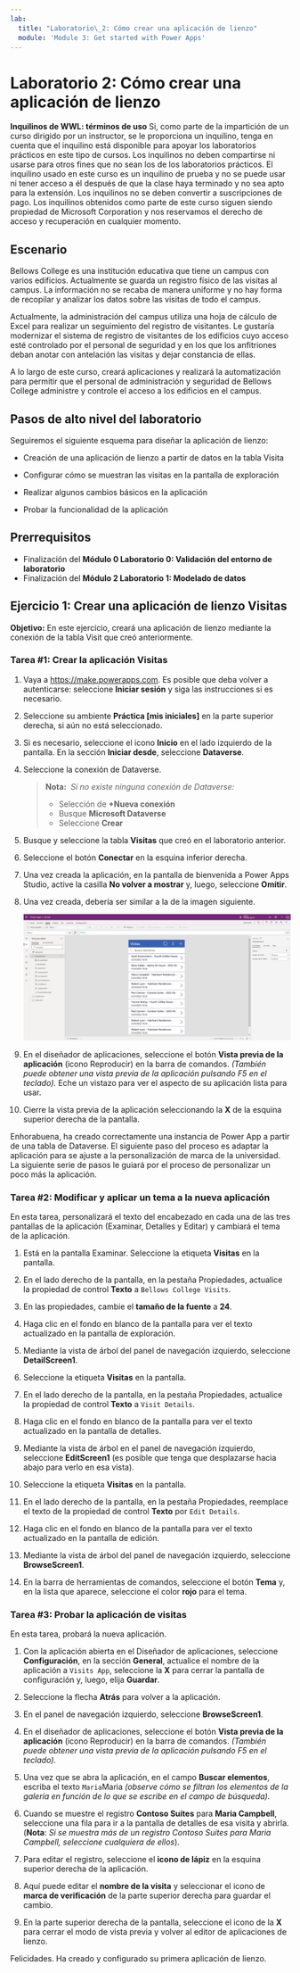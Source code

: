 ```yaml
---
lab:
  title: "Laboratorio\_2: Cómo crear una aplicación de lienzo"
  module: 'Module 3: Get started with Power Apps'
---
```


# Laboratorio 2: Cómo crear una aplicación de lienzo

**Inquilinos de WWL: términos de uso** Si, como parte de la impartición de un curso dirigido por un instructor, se le proporciona un inquilino, tenga en cuenta que el inquilino está disponible para apoyar los laboratorios prácticos en este tipo de cursos. Los inquilinos no deben compartirse ni usarse para otros fines que no sean los de los laboratorios prácticos. El inquilino usado en este curso es un inquilino de prueba y no se puede usar ni tener acceso a él después de que la clase haya terminado y no sea apto para la extensión. Los inquilinos no se deben convertir a suscripciones de pago. Los inquilinos obtenidos como parte de este curso siguen siendo propiedad de Microsoft Corporation y nos reservamos el derecho de acceso y recuperación en cualquier momento. 

## Escenario

Bellows College es una institución educativa que tiene un campus con varios edificios. Actualmente se guarda un registro físico de las visitas al campus. La información no se recaba de manera uniforme y no hay forma de recopilar y analizar los datos sobre las visitas de todo el campus.

Actualmente, la administración del campus utiliza una hoja de cálculo de Excel para realizar un seguimiento del registro de visitantes. Le gustaría modernizar el sistema de registro de visitantes de los edificios cuyo acceso esté controlado por el personal de seguridad y en los que los anfitriones deban anotar con antelación las visitas y dejar constancia de ellas.

A lo largo de este curso, creará aplicaciones y realizará la automatización para permitir que el personal de administración y seguridad de Bellows College administre y controle el acceso a los edificios en el campus.


## Pasos de alto nivel del laboratorio

Seguiremos el siguiente esquema para diseñar la aplicación de lienzo:

- Creación de una aplicación de lienzo a partir de datos en la tabla Visita

- Configurar cómo se muestran las visitas en la pantalla de exploración

- Realizar algunos cambios básicos en la aplicación

- Probar la funcionalidad de la aplicación

## Prerrequisitos

- Finalización del **Módulo 0 Laboratorio 0: Validación del entorno de laboratorio**
- Finalización del **Módulo 2 Laboratorio 1: Modelado de datos**


## Ejercicio 1: Crear una aplicación de lienzo Visitas

**Objetivo:** En este ejercicio, creará una aplicación de lienzo mediante la conexión de la tabla Visit que creó anteriormente.


### Tarea \#1: Crear la aplicación Visitas

1.  Vaya a <https://make.powerapps.com>. Es posible que deba volver a autenticarse: seleccione **Iniciar sesión** y siga las instrucciones si es necesario.

2.  Seleccione su ambiente **Práctica [mis iniciales]** en la parte superior derecha, si aún no está seleccionado.

3.  Si es necesario, seleccione el icono **Inicio** en el lado izquierdo de la pantalla. En la sección **Iniciar desde**, seleccione **Dataverse**.

4.  Seleccione la conexión de Dataverse.

    > **Nota:**  *Si no existe ninguna conexión de Dataverse:*
    > - Selección de **+Nueva conexión**
    > - Busque **Microsoft Dataverse**
    > - Seleccione **Crear**

5.  Busque y seleccione la tabla **Visitas** que creó en el laboratorio anterior.

6.  Seleccione el botón **Conectar** en la esquina inferior derecha.

7.  Una vez creada la aplicación, en la pantalla de bienvenida a Power Apps Studio, active la casilla **No volver a mostrar** y, luego, seleccione **Omitir**.

8.  Una vez creada, debería ser similar a la de la imagen siguiente.

    ![Aplicación de lienzo creada a partir de los datos de visitas.](media/2-canvas-app-from-data.png)

9. En el diseñador de aplicaciones, seleccione el botón **Vista previa de la aplicación** (icono Reproducir) en la barra de comandos. *(También puede obtener una vista previa de la aplicación pulsando F5 en el teclado).* Eche un vistazo para ver el aspecto de su aplicación lista para usar.

10. Cierre la vista previa de la aplicación seleccionando la **X** de la esquina superior derecha de la pantalla.

Enhorabuena, ha creado correctamente una instancia de Power App a partir de una tabla de Dataverse. El siguiente paso del proceso es adaptar la aplicación para se ajuste a la personalización de marca de la universidad. La siguiente serie de pasos le guiará por el proceso de personalizar un poco más la aplicación.


### Tarea \#2: Modificar y aplicar un tema a la nueva aplicación

En esta tarea, personalizará el texto del encabezado en cada una de las tres pantallas de la aplicación (Examinar, Detalles y Editar) y cambiará el tema de la aplicación. 

1.  Está en la pantalla Examinar. Seleccione la etiqueta **Visitas** en la pantalla.

1.  En el lado derecho de la pantalla, en la pestaña Propiedades, actualice la propiedad de control **Texto** a `Bellows College Visits`.

1.  En las propiedades, cambie el **tamaño de la fuente** a **24**. 

1.  Haga clic en el fondo en blanco de la pantalla para ver el texto actualizado en la pantalla de exploración. 

1.  Mediante la vista de árbol del panel de navegación izquierdo, seleccione **DetailScreen1**. 

1.  Seleccione la etiqueta **Visitas** en la pantalla.

1.  En el lado derecho de la pantalla, en la pestaña Propiedades, actualice la propiedad de control **Texto** a `Visit Details`.

1.  Haga clic en el fondo en blanco de la pantalla para ver el texto actualizado en la pantalla de detalles.

1.  Mediante la vista de árbol en el panel de navegación izquierdo, seleccione **EditScreen1** (es posible que tenga que desplazarse hacia abajo para verlo en esa vista).

1.  Seleccione la etiqueta **Visitas** en la pantalla.

1.  En el lado derecho de la pantalla, en la pestaña Propiedades, reemplace el texto de la propiedad de control **Texto** por `Edit Details`.

1.  Haga clic en el fondo en blanco de la pantalla para ver el texto actualizado en la pantalla de edición.

1. Mediante la vista de árbol del panel de navegación izquierdo, seleccione **BrowseScreen1**.

1. En la barra de herramientas de comandos, seleccione el botón **Tema** y, en la lista que aparece, seleccione el color **rojo** para el tema.


### Tarea \#3: Probar la aplicación de visitas

En esta tarea, probará la nueva aplicación.

1.  Con la aplicación abierta en el Diseñador de aplicaciones, seleccione **Configuración**, en la sección **General**, actualice el nombre de la aplicación a `Visits App`, seleccione la **X** para cerrar la pantalla de configuración y, luego, elija **Guardar**.

2.  Seleccione la flecha **Atrás** para volver a la aplicación.

3.  En el panel de navegación izquierdo, seleccione **BrowseScreen1**.

4.  En el diseñador de aplicaciones, seleccione el botón **Vista previa de la aplicación** (icono Reproducir) en la barra de comandos. *(También puede obtener una vista previa de la aplicación pulsando F5 en el teclado).*

4.  Una vez que se abra la aplicación, en el campo **Buscar elementos**, escriba el texto `Maria`Maria
     *(observe cómo se filtran los elementos de la galería en función de lo que se escribe en el campo de búsqueda).*

5.  Cuando se muestre el registro **Contoso Suites** para **Maria Campbell**, seleccione una fila para ir a la pantalla de detalles de esa visita y abrirla. (**Nota**: *Si se muestra más de un registro Contoso Suites para Maria Campbell, seleccione cualquiera de ellos*).

6.  Para editar el registro, seleccione el **icono de lápiz** en la esquina superior derecha de la aplicación.

7.  Aquí puede editar el **nombre de la visita** y seleccionar el icono de **marca de verificación** de la parte superior derecha para guardar el cambio.

8.  En la parte superior derecha de la pantalla, seleccione el icono de la **X** para cerrar el modo de vista previa y volver al editor de aplicaciones de lienzo.

Felicidades. Ha creado y configurado su primera aplicación de lienzo.


